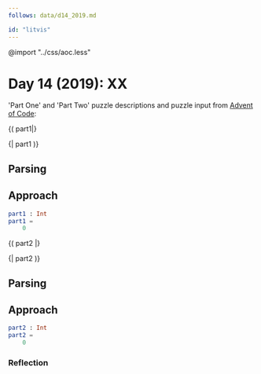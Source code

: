```yaml
---
follows: data/d14_2019.md

id: "litvis"
---
```


@import "../css/aoc.less"

# Day 14 (2019): XX

'Part One' and 'Part Two' puzzle descriptions and puzzle input from [Advent of Code](https://adventofcode.com/2019/day/14):

{( part1|}

{| part1 )}

## Parsing

## Approach

```elm {l r}
part1 : Int
part1 =
    0
```

{( part2 |}

{| part2 )}

## Parsing

## Approach

```elm {l r}
part2 : Int
part2 =
    0
```

### Reflection
